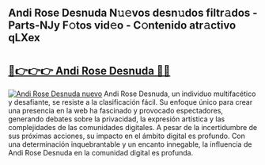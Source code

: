 ## Andi Rose Desnuda N𝚞𝚎vos desn𝚞dos filtr𝚊dos - Parts-NJy F𝚘tos vid𝚎o - C𝚘ntenido atr𝚊ctivo qLXex

# <h2><a href="http://mb6y9wv.tromn.icu/?c=Andi+Rose+Desnuda">🔗👉👉👉 Andi Rose Desnuda 🔗🔗</a></h2>

[![Andi Rose Desnuda nuevo](https://i.imgur.com/pEAQMta.gif)](http://mb6y9wv.tromn.icu/?c=Andi+Rose+Desnuda)
Andi Rose Desnuda, un individuo multifacético y desafiante, se resiste a la clasificación fácil. Su enfoque único para crear una presencia en la web ha fascinado y provocado espectadores, generando debates sobre la privacidad, la expresión artística y las complejidades de las comunidades digitales. A pesar de la incertidumbre de sus próximas acciones, su impacto en el ámbito digital es profundo. Con una determinación inquebrantable y un encanto innegable, la influencia de Andi Rose Desnuda en la comunidad digital es profunda.
